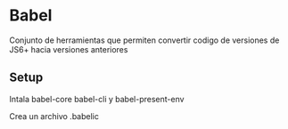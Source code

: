 # Babel

Conjunto de herramientas que permiten convertir codigo de versiones de JS6+ hacia versiones anteriores

## Setup
Intala
babel-core babel-cli y babel-present-env

Crea un archivo .babelic